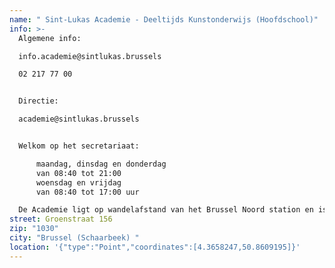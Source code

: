 ```yaml
---
name: " Sint-Lukas Academie - Deeltijds Kunstonderwijs (Hoofdschool)"
info: >-
  Algemene info:

  info.academie@sintlukas.brussels

  02 217 77 00


  Directie:

  academie@sintlukas.brussels


  Welkom op het secretariaat:

      maandag, dinsdag en donderdag
      van 08:40 tot 21:00
      woensdag en vrijdag
      van 08:40 tot 17:00 uur

  De Academie ligt op wandelafstand van het Brussel Noord station en is bereikbaar via tramlijnen T3, T4, T55, T25 , T94, M Rogier, M Kruidtuin. 
street: Groenstraat 156
zip: "1030"
city: "Brussel (Schaarbeek) "
location: '{"type":"Point","coordinates":[4.3658247,50.8609195]}'
---
```

